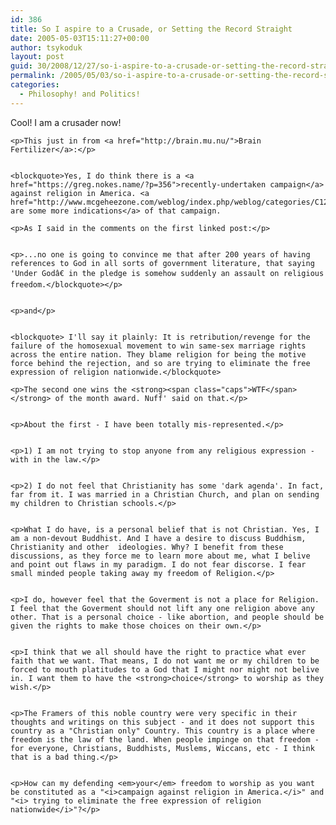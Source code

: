 ```yaml
---
id: 386
title: So I aspire to a Crusade, or Setting the Record Straight
date: 2005-05-03T15:11:27+00:00
author: tsykoduk
layout: post
guid: 30/2008/12/27/so-i-aspire-to-a-crusade-or-setting-the-record-straight
permalink: /2005/05/03/so-i-aspire-to-a-crusade-or-setting-the-record-straight/
categories:
  - Philosophy! and Politics!
---
```

<p>Cool! I am a crusader now!</p>


	<p>This just in from <a href="http://brain.mu.nu/">Brain Fertilizer</a>:</p>


	<blockquote>Yes, I do think there is a <a href="https://greg.nokes.name/?p=356">recently-undertaken campaign</a> against religion in America. <a href="http://www.mcgeheezone.com/weblog/index.php/weblog/categories/C12/">Here are some more indications</a> of that campaign.

	<p>As I said in the comments on the first linked post:</p>


	<p>...no one is going to convince me that after 200 years of having references to God in all sorts of government literature, that saying 'Under Godâ€ in the pledge is somehow suddenly an assault on religious freedom.</blockquote></p>


	<p>and</p>


	<blockquote> I'll say it plainly: It is retribution/revenge for the failure of the homosexual movement to win same-sex marriage rights across the entire nation. They blame religion for being the motive force behind the rejection, and so are trying to eliminate the free expression of religion nationwide.</blockquote>

	<p>The second one wins the <strong><span class="caps">WTF</span></strong> of the month award. Nuff' said on that.</p>


	<p>About the first - I have been totally mis-represented.</p>


	<p>1) I am not trying to stop anyone from any religious expression - with in the law.</p>


	<p>2) I do not feel that Christianity has some 'dark agenda'. In fact, far from it. I was married in a Christian Church, and plan on sending my children to Christian schools.</p>


	<p>What I do have, is a personal belief that is not Christian. Yes, I am a non-devout Buddhist. And I have a desire to discuss Buddhism, Christianity and other  ideologies. Why? I benefit from these discussions, as they force me to learn more about me, what I belive and point out flaws in my paradigm. I do not fear discorse. I fear small minded people taking away my freedom of Religion.</p>


	<p>I do, however feel that the Goverment is not a place for Religion. I feel that the Goverment should not lift any one religion above any other. That is a personal choice - like abortion, and people should be given the rights to make those choices on their own.</p>


	<p>I think that we all should have the right to practice what ever faith that we want. That means, I do not want me or my children to be forced to mouth platitudes to a God that I might nor might not belive in. I want them to have the <strong>choice</strong> to worship as they wish.</p>


	<p>The Framers of this noble country were very specific in their thoughts and writings on this subject - and it does not support this country as a "Christian only" Country. This country is a place where freedom is the law of the land. When people impinge on that freedom - for everyone, Christians, Buddhists, Muslems, Wiccans, etc - I think that is a bad thing.</p>


	<p>How can my defending <em>your</em> freedom to worship as you want be constituted as a "<i>campaign against religion in America.</i>" and "<i> trying to eliminate the free expression of religion nationwide</i>"?</p>